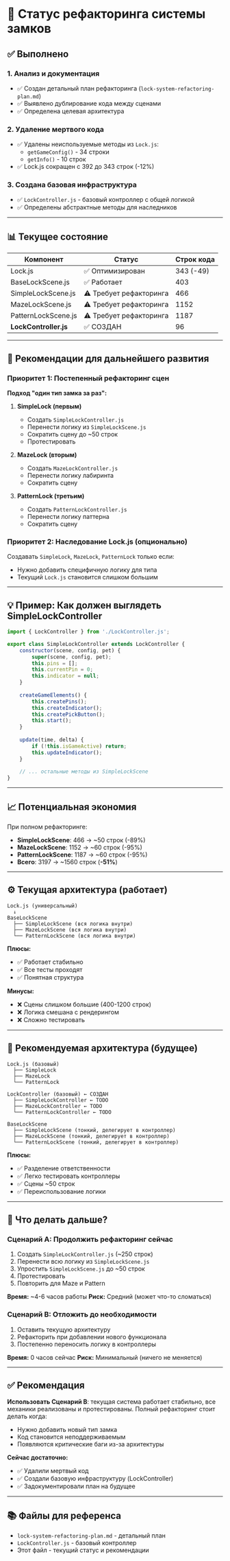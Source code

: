 # 🔧 Статус рефакторинга системы замков

## ✅ **Выполнено**

### **1. Анализ и документация**
- ✅ Создан детальный план рефакторинга (`lock-system-refactoring-plan.md`)
- ✅ Выявлено дублирование кода между сценами
- ✅ Определена целевая архитектура

### **2. Удаление мертвого кода**
- ✅ Удалены неиспользуемые методы из `Lock.js`:
  - `getGameConfig()` - 34 строки
  - `getInfo()` - 10 строк
- ✅ Lock.js сокращен с 392 до 343 строк (-12%)

### **3. Создана базовая инфраструктура**
- ✅ `LockController.js` - базовый контроллер с общей логикой
- ✅ Определены абстрактные методы для наследников

---

## 📊 **Текущее состояние**

| Компонент | Статус | Строк кода |
|-----------|--------|------------|
| Lock.js | ✅ Оптимизирован | 343 (-49) |
| BaseLockScene.js | ✅ Работает | 403 |
| SimpleLockScene.js | ⚠️ Требует рефакторинга | 466 |
| MazeLockScene.js | ⚠️ Требует рефакторинга | 1152 |
| PatternLockScene.js | ⚠️ Требует рефакторинга | 1187 |
| **LockController.js** | ✅ СОЗДАН | 96 |

---

## 🎯 **Рекомендации для дальнейшего развития**

### **Приоритет 1: Постепенный рефакторинг сцен**

**Подход "один тип замка за раз":**

1. **SimpleLock (первым)**
   - Создать `SimpleLockController.js`
   - Перенести логику из `SimpleLockScene.js`
   - Сократить сцену до ~50 строк
   - Протестировать

2. **MazeLock (вторым)**
   - Создать `MazeLockController.js`
   - Перенести логику лабиринта
   - Сократить сцену

3. **PatternLock (третьим)**
   - Создать `PatternLockController.js`
   - Перенести логику паттерна
   - Сократить сцену

### **Приоритет 2: Наследование Lock.js (опционально)**

Создавать `SimpleLock`, `MazeLock`, `PatternLock` только если:
- Нужно добавить специфичную логику для типа
- Текущий `Lock.js` становится слишком большим

---

## 💡 **Пример: Как должен выглядеть SimpleLockController**

```javascript
import { LockController } from './LockController.js';

export class SimpleLockController extends LockController {
    constructor(scene, config, pet) {
        super(scene, config, pet);
        this.pins = [];
        this.currentPin = 0;
        this.indicator = null;
    }
    
    createGameElements() {
        this.createPins();
        this.createIndicator();
        this.createPickButton();
        this.start();
    }
    
    update(time, delta) {
        if (!this.isGameActive) return;
        this.updateIndicator();
    }
    
    // ... остальные методы из SimpleLockScene
}
```

---

## 📈 **Потенциальная экономия**

При полном рефакторинге:
- **SimpleLockScene**: 466 → ~50 строк (-89%)
- **MazeLockScene**: 1152 → ~60 строк (-95%)
- **PatternLockScene**: 1187 → ~60 строк (-95%)
- **Всего**: 3197 → ~1560 строк (**-51%**)

---

## ⚙️ **Текущая архитектура (работает)**

```
Lock.js (универсальный)
  ↓
BaseLockScene
  ├── SimpleLockScene (вся логика внутри)
  ├── MazeLockScene (вся логика внутри)
  └── PatternLockScene (вся логика внутри)
```

**Плюсы:**
- ✅ Работает стабильно
- ✅ Все тесты проходят
- ✅ Понятная структура

**Минусы:**
- ❌ Сцены слишком большие (400-1200 строк)
- ❌ Логика смешана с рендерингом
- ❌ Сложно тестировать

---

## 🎯 **Рекомендуемая архитектура (будущее)**

```
Lock.js (базовый)
  ├── SimpleLock
  ├── MazeLock
  └── PatternLock

LockController (базовый) ← СОЗДАН
  ├── SimpleLockController ← TODO
  ├── MazeLockController ← TODO
  └── PatternLockController ← TODO

BaseLockScene
  ├── SimpleLockScene (тонкий, делегирует в контроллер)
  ├── MazeLockScene (тонкий, делегирует в контроллер)
  └── PatternLockScene (тонкий, делегирует в контроллер)
```

**Плюсы:**
- ✅ Разделение ответственности
- ✅ Легко тестировать контроллеры
- ✅ Сцены ~50 строк
- ✅ Переиспользование логики

---

## 📝 **Что делать дальше?**

### **Сценарий A: Продолжить рефакторинг сейчас**
1. Создать `SimpleLockController.js` (~250 строк)
2. Перенести всю логику из `SimpleLockScene.js`
3. Упростить `SimpleLockScene.js` до ~50 строк
4. Протестировать
5. Повторить для Maze и Pattern

**Время:** ~4-6 часов работы
**Риск:** Средний (может что-то сломаться)

### **Сценарий B: Отложить до необходимости**
1. Оставить текущую архитектуру
2. Рефакторить при добавлении нового функционала
3. Постепенно переносить логику в контроллеры

**Время:** 0 часов сейчас
**Риск:** Минимальный (ничего не меняется)

---

## ✅ **Рекомендация**

**Использовать Сценарий B**: текущая система работает стабильно, все механики реализованы и протестированы. Полный рефакторинг стоит делать когда:
- Нужно добавить новый тип замка
- Код становится неподдерживаемым
- Появляются критические баги из-за архитектуры

**Сейчас достаточно:**
- ✅ Удалили мертвый код
- ✅ Создали базовую инфраструктуру (LockController)
- ✅ Задокументировали план на будущее

---

## 📚 **Файлы для референса**

- `lock-system-refactoring-plan.md` - детальный план
- `LockController.js` - базовый контроллер
- Этот файл - текущий статус и рекомендации

